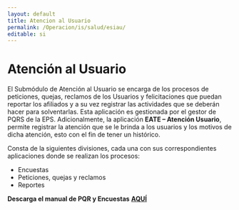 ```yaml
---
layout: default
title: Atencion al Usuario
permalink: /Operacion/is/salud/esiau/
editable: si
---
```


# Atención al Usuario  

El Submódulo de Atención al Usuario se encarga de los procesos de peticiones, quejas, reclamos de los Usuarios y felicitaciones que puedan reportar los afiliados y a su vez registrar las actividades que se deberán hacer para solventarlas. Esta aplicación es gestionada por el gestor de PQRS de la EPS. Adicionalmente, la aplicación **EATE – Atención Usuario**, permite registrar la atención que se le brinda a los usuarios y los motivos de dicha atención, esto con el fin de tener un histórico.  

Consta de la siguientes divisiones, cada una con sus correspondientes aplicaciones donde se realizan los procesos:  

* Encuestas  
* Peticiones, quejas y reclamos  
* Reportes  



**Descarga el manual de PQR y Encuestas** [**AQUÍ**](http://docs.oasiscom.com/Operacion/is/salud/esiau/pqr%20encuestas.pdf)
